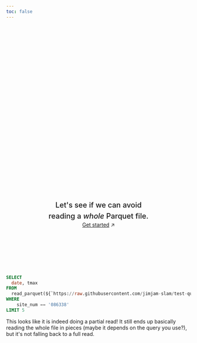 ```yaml
---
toc: false
---
```


<style>

.hero {
  display: flex;
  flex-direction: column;
  align-items: center;
  font-family: var(--sans-serif);
  margin: 4rem 0 8rem;
  text-wrap: balance;
  text-align: center;
}

.hero h1 {
  margin: 2rem 0;
  max-width: none;
  font-size: 14vw;
  font-weight: 900;
  line-height: 1;
  background: linear-gradient(30deg, var(--theme-foreground-focus), currentColor);
  -webkit-background-clip: text;
  -webkit-text-fill-color: transparent;
  background-clip: text;
}

.hero h2 {
  margin: 0;
  max-width: 34em;
  font-size: 20px;
  font-style: initial;
  font-weight: 500;
  line-height: 1.5;
  color: var(--theme-foreground-muted);
}

@media (min-width: 640px) {
  .hero h1 {
    font-size: 90px;
  }
}

</style>

<div class="hero">
  <h1>DuckDB Ranged Parquet Read Test</h1>
  <h2>Let's see if we can avoid reading a <em>whole</em> Parquet file.</h2>
  <a href="https://observablehq.com/framework/getting-started">Get started<span style="display: inline-block; margin-left: 0.25rem;">↗︎</span></a>
</div>

```sql
SELECT
  date, tmax
FROM
  read_parquet(${`https://raw.githubusercontent.com/jimjam-slam/test-quarto-duckdb-parquet-ranged/main/data/acorn-sat.parquet`})
WHERE
    site_num == '086338'
LIMIT 5
```

This looks like it is indeed doing a partial read! It still ends up basically reading the whole file in pieces (maybe it depends on the query you use?), but it's not falling back to a full read.
